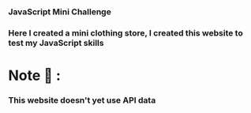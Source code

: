 ### JavaScript Mini Challenge
### Here I created a mini clothing store, I created this website to test my JavaScript skills



# Note 📒 :
### This website doesn't yet use API data
